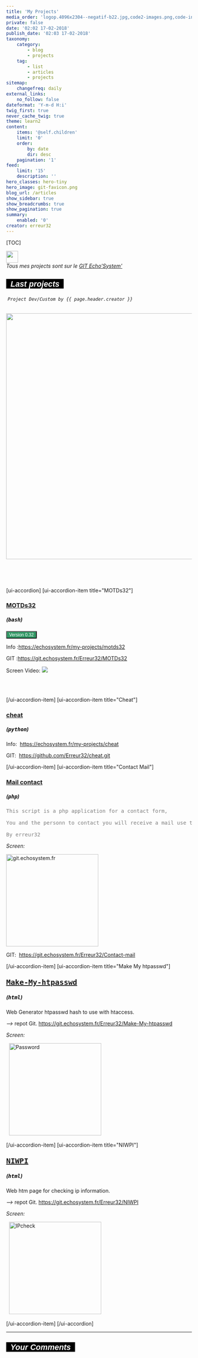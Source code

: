 ```yaml
---
title: 'My Projects'
media_order: 'logop.4096x2304--negatif-b22.jpg,code2-images.png,code-index.png,code-view-images.jpg,debian.png,Git_icon.png,git-favicon.png,git-gris.jpg,php_256.png,index.png,trans-link-128-images.png,1skull-50.png,logop.jpg,logo.jpg'
private: false
date: '02:02 17-02-2018'
publish_date: '02:03 17-02-2018'
taxonomy:
    category:
        - blog
        - projects
    tag:
        - list
        - articles
        - projects
sitemap:
    changefreq: daily
external_links:
    no_follow: false
dateformat: 'Y-m-d H:i'
twig_first: true
never_cache_twig: true
theme: learn2
content:
    items: '@self.children'
    limit: '0'
    order:
        by: date
        dir: desc
    pagination: '1'
feed:
    limit: '15'
    description: ''
hero_classes: hero-tiny
hero_image: git-favicon.png
blog_url: /articles
show_sidebar: true
show_breadcrumbs: true
show_pagination: true
summary:
    enabled: '0'
creator: erreur32
---
```


[TOC]

    
<img src="https://echosystem.fr/_img/Git_icon.png" width="32" height="32" />
<br>
<div class="notices blue"><em>Tous mes projects sont sur le  <a href="https://git.echosystem.fr/explore/repos">GIT Echo'System'</a>&nbsp;&nbsp;</em><em><a href="https://git.echosystem.fr/explore/repos"></a></em></div>
   
<h2 id="mcetoc_1c9eg9n780"><span style="background-color: #000000; font-size: 16pt; color: #ffffff;"><strong><span style="font-family: arial\ black, sans-serif;"><em>&nbsp; Last projects&nbsp;&nbsp;</em></span></strong></span></h2>
<p>&nbsp;<span style="font-size: 9pt; font-family: andale\ mono, monospace;"><em>Project Dev/Custom  by {{ page.header.creator }}</em></span></p>
<br>
<img src="https://echosystem.fr/my-projects/logop.4096x2304--negatif-b22.jpg"  width="666"/>

<p>&nbsp;</p>
<br>
<div>
    
<!-- [ ui -accordion independent=true open=all ] -->

[ui-accordion]
[ui-accordion-item title="MOTDs32"]
<h3 id="mcetoc_1c9effsj60"><a href="https://echosystem.fr/my-projects/motds32">MOTDs32</a></h3>
<h5>(<strong><span style="font-family: andale\ mono, monospace; color: #000000;">bash</span></strong>)</h5>
<button class="btn btn-success" style="font-size: 09pt;background-color: #339966; color: #ffffff;">Version 0.32</button>
<p>Info :<a href="https:/echosystem.fr/my-projects/motds32">https://echosystem.fr/my-projects/motds32</a></p>
<p>GIT :<a href="https://git.echosystem.fr/Erreur32/MOTDs32">https://git.echosystem.fr/Erreur32/MOTDs32</a></p>
Screen Video:
<a href="https://echosystem.fr/MOTDs32/player/"><img src="https://asciinema.org/a/Tzr3NNF8pEB9FZ13d3kYDMBw5.png"></a>
<p>&nbsp;</p><br>
[/ui-accordion-item]
[ui-accordion-item title="Cheat"]
<h3 id="mcetoc_1c9effsj60"><a href="https://echosystem.fr/my-projects/cheat">cheat</a></h3>
<h5>(<strong><span style="font-family: andale\ mono, monospace; color: #000000;">python</span></strong>)</h5>
<p>Info:&nbsp; <a href="https://echosystem.fr/my-projects/cheat">https://echosystem.fr/my-projects/cheat</a></p>
<p>GIT:&nbsp; <a href="https://github.com/Erreur32/cheat.git">https://github.com/Erreur32/cheat.git</a></p>
[/ui-accordion-item]
[ui-accordion-item title="Contact Mail"]
<h3 id="mcetoc_1c9effsj60"><a href="https://echosystem.fr/my-projects/contact-mail">Mail contact</a><span style="font-family: impact, sans-serif; font-size: 18pt;"></span></h3>
<h5>(<strong><span style="font-family: andale\ mono, monospace; color: #000000;">php</span></strong>)</h5>
 <pre><span style="color: #808080;">This script is a php application for a contact form,</span><br /><br /><span style="color: #808080;">You and the personn to contact you will receive a mail use this form.</span><br /><br /><span style="color: #808080;">By erreur32</span></pre> 
<p><em>Screen:</em></p>
<a href="https://contact.echosystem.fr"><img src="/i/Screenshots/https_contact.echosystem.fr_443.png" alt="git.echosystem.fr" width="250" height="250" /></a> 
<p>GIT:&nbsp; <a href="https://git.echosystem.fr/Erreur32/Contact-mail">https://git.echosystem.fr/Erreur32/Contact-mail</a></p>
[/ui-accordion-item]
[ui-accordion-item title="Make My htpasswd"]
<h3 id="mcetoc_1c9effsj60"><span style="font-family: terminal, monaco, monospace; font-size: 15pt;"><a href="https://echosystem.fr/my-projects/make-my-htpasswd">Make-My-htpasswd</a></span></h3>
<h5>(<strong><span style="font-family: andale\ mono, monospace; color: #000000;">html</span></strong>)</h5>
<p>Web Generator htpasswd hash to use with htaccess.</p>
<p><em> --&gt; </em>repot Git. <a href="https://git.echosystem.fr/Erreur32/Make-My-htpasswd" rel="nofollow">https://git.echosystem.fr/Erreur32/Make-My-htpasswd</a></p>
<p><em>Screen:</em></p>
<p>&nbsp;  <a href="https://tools.echosystem.fr/Password/htpasswd"><img src="https://upfile.echosystem.fr/plugins/imageviewer/site/direct.php?s=2W1&amp;/Screenshot-2018__tools_echosystem_fr.png" alt="Password" height="250" /></a></p>
[/ui-accordion-item]
[ui-accordion-item title="NIWPI"]
<h3 id="mcetoc_1c9effsj60"><span style="font-family: terminal, monaco, monospace; font-size: 15pt;"><a href="https://echosystem.fr/my-projects/NIWPI">NIWPI</a></span></h3>
<h5>(<strong><span style="font-family: andale\ mono, monospace; color: #000000;">html</span></strong>)</h5>
<p>Web htm page for checking ip information.</p>
<p><em> --&gt; </em>repot Git. <a href="https://git.echosystem.fr/Erreur32/NIWPI" rel="nofollow">https://git.echosystem.fr/Erreur32/NIWPI</a></p>
<p><em>Screen:</em></p>
<p>&nbsp;  <a href="https://ip.echosystem.fr/"><img src="https://echosystem.fr/i/Screenshots/ip.echosystem.fr1310551998_800_100.jpg" alt="IPcheck" height="250" /></a></p>
[/ui-accordion-item]
[/ui-accordion]
</div>

 <hr />
<h2 id="mcetoc_1c932g9n780"><span style="background-color: #000000; font-size: 16pt; color: #ffffff;"><strong><span style="font-family: arial\ black, sans-serif;"><em>&nbsp; Your Comments&nbsp;&nbsp;</em></span></strong></span></h2>
